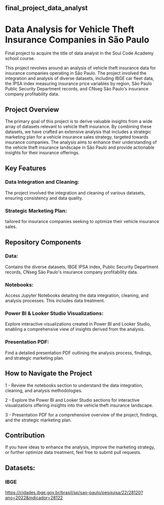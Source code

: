 ## final_project_data_analyst
# Data Analysis for Vehicle Theft Insurance Companies in São Paulo 

Final project to acquire the title of data analyst in the Soul Code Academy school course.

This project revolves around an analysis of vehicle theft insurance data for insurance companies operating in São Paulo. The project involved the integration and analysis of diverse datasets, including IBGE car fleet data, the IPSA index measuring insurance price variables by region, São Paulo Public Security Department records, and CNseg São Paulo's insurance company profitability data.

## Project Overview
The primary goal of this project is to derive valuable insights from a wide array of datasets relevant to vehicle theft insurance. By combining these datasets, we have crafted an extensive analysis that includes a strategic marketing plan for a vehicle insurance sales strategy, targeted towards insurance companies. The analysis aims to enhance their understanding of the vehicle theft insurance landscape in São Paulo and provide actionable insights for their insurance offerings.

## Key Features
### Data Integration and Cleaning: 
The project involved the integration and cleaning of various datasets, ensuring consistency and data quality.

### Strategic Marketing Plan: 
tailored for insurance companies seeking to optimize their vehicle insurance sales.

## Repository Components

### Data: 
Contains the diverse datasets,  IBGE IPSA index, Public Security Department records, CNseg São Paulo's insurance company profitability data.

### Notebooks: 
Access Jupyter Notebooks detailing the data integration, cleaning, and analysis processes. This includes data treatment.

### Power BI & Looker Studio Visualizations: 
Explore interactive visualizations created in Power BI and Looker Studio, enabling a comprehensive view of insights derived from the analysis.

### Presentation PDF: 
Find a detailed presentation PDF outlining the analysis process, findings, and strategic marketing plan.

## How to Navigate the Project
1 - Review the notebooks section to understand the data integration, cleaning, and analysis methodologies.

2 - Explore the Power BI and Looker Studio sections for interactive visualizations offering insights into the vehicle theft insurance landscape.

3 - Presentation PDF for a comprehensive overview of the project, findings, and the strategic marketing plan.

## Contribution
If you have ideas to enhance the analysis, improve the marketing strategy, or further optimize data treatment, feel free to submit pull requests.

## Datasets:
### IBGE
https://cidades.ibge.gov.br/brasil/sp/sao-paulo/pesquisa/22/28120?ano=2022&indicador=28122




